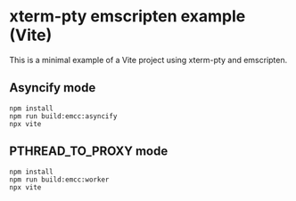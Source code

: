 # xterm-pty emscripten example (Vite)

This is a minimal example of a Vite project using xterm-pty and emscripten.

## Asyncify mode

```
npm install
npm run build:emcc:asyncify
npx vite
```

## PTHREAD_TO_PROXY mode

```
npm install
npm run build:emcc:worker
npx vite
```
